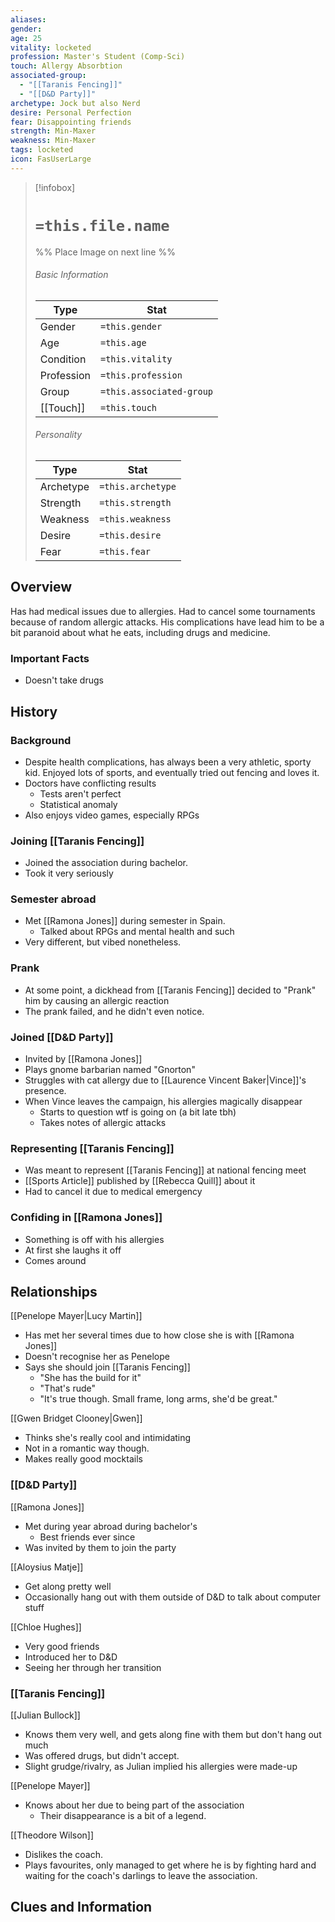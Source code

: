 ```yaml
---
aliases: 
gender: 
age: 25
vitality: locketed
profession: Master's Student (Comp-Sci)
touch: Allergy Absorbtion
associated-group:
  - "[[Taranis Fencing]]"
  - "[[D&D Party]]"
archetype: Jock but also Nerd
desire: Personal Perfection
fear: Disappointing friends
strength: Min-Maxer
weakness: Min-Maxer
tags: locketed
icon: FasUserLarge
---
```


> [!infobox]
> # `=this.file.name`
> %% Place Image on next line %%
> ###### Basic Information
> Type |  Stat |
> ---|---|
> Gender | `=this.gender` |
> Age | `=this.age` |
> Condition | `=this.vitality` |
> Profession | `=this.profession` |
> Group | `=this.associated-group` |
> [[Touch]] | `=this.touch` |
> ###### Personality
> Type |  Stat |
> ---|---|
> Archetype | `=this.archetype` |
> Strength | `=this.strength` |
> Weakness | `=this.weakness` |
> Desire | `=this.desire` |
> Fear | `=this.fear` |
## Overview
Has had medical issues due to allergies. Had to cancel some tournaments because of random allergic attacks. His complications have lead him to be a bit paranoid about what he eats, including drugs and medicine.

### Important Facts
- Doesn't take drugs

## History
### Background
- Despite health complications, has always been a very athletic, sporty kid. Enjoyed lots of sports, and eventually tried out fencing and loves it. 
- Doctors have conflicting results
	- Tests aren't perfect
	- Statistical anomaly
- Also enjoys video games, especially RPGs
### Joining [[Taranis Fencing]]
- Joined the association during bachelor. 
- Took it very seriously 
### Semester abroad
- Met [[Ramona Jones]] during semester in Spain.
	- Talked about RPGs and mental health and such
- Very different, but vibed nonetheless. 
### Prank 
- At some point, a dickhead from [[Taranis Fencing]] decided to "Prank" him by causing an allergic reaction 
- The prank failed, and he didn't even notice. 
### Joined [[D&D Party]]
- Invited by [[Ramona Jones]] 
- Plays gnome barbarian named "Gnorton"
- Struggles with cat allergy due to [[Laurence Vincent Baker|Vince]]'s presence. 
- When Vince leaves the campaign, his allergies magically disappear
	- Starts to question wtf is going on (a bit late tbh)
	- Takes notes of allergic attacks
### Representing [[Taranis Fencing]]
- Was meant to represent [[Taranis Fencing]] at national fencing meet
- [[Sports Article]] published by [[Rebecca Quill]] about it
- Had to cancel it due to medical emergency
### Confiding in [[Ramona Jones]]
- Something is off with his allergies 
- At first she laughs it off
- Comes around



## Relationships
[[Penelope Mayer|Lucy Martin]]
- Has met her several times due to how close she is with [[Ramona Jones]]
- Doesn't recognise her as Penelope
- Says she should join [[Taranis Fencing]]
	- "She has the build for it"
	- "That's rude"
	- "It's true though. Small frame, long arms, she'd be great."

[[Gwen Bridget Clooney|Gwen]]
- Thinks she's really cool and intimidating 
- Not in a romantic way though. 
- Makes really good mocktails

### [[D&D Party]]
[[Ramona Jones]]
- Met during year abroad during bachelor's 
	- Best friends ever since
- Was invited by them to join the party

[[Aloysius Matje]]
- Get along pretty well
- Occasionally hang out with them outside of D&D to talk about computer stuff

[[Chloe Hughes]]
- Very good friends
- Introduced her to D&D
- Seeing her through her transition

### [[Taranis Fencing]]
[[Julian Bullock]]
- Knows them very well, and gets along fine with them but don't hang out much
- Was offered drugs, but didn't accept. 
- Slight grudge/rivalry, as Julian implied his allergies were made-up

[[Penelope Mayer]]
- Knows about her due to being part of the association
	- Their disappearance is a bit of a legend. 

[[Theodore Wilson]]
- Dislikes the coach. 
- Plays favourites, only managed to get where he is by fighting hard and waiting for the coach's darlings to leave the association. 


## Clues and Information